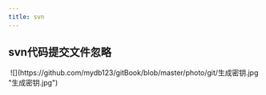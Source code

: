 ```yaml
---
title: svn
---
```

## svn代码提交文件忽略

<img :src="$withBase('/phto/git/svn忽略.png')">
![](https://github.com/mydb123/gitBook/blob/master/photo/git/生成密钥.jpg "生成密钥.jpg")
